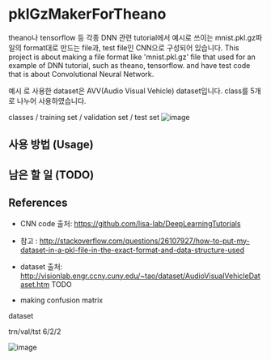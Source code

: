 # pklGzMakerForTheano

theano나 tensorflow 등 각종 DNN 관련 tutorial에서 예시로 쓰이는 mnist.pkl.gz파일의 format대로 만드는 file과, test file인 CNN으로 구성되어 있습니다.
This project is about making a file format like 'mnist.pkl.gz' file that used for an example of DNN tutorial, such as theano, tensorflow. and have test code that is about Convolutional Neural Network.

예시 로 사용한 dataset은 AVV(Audio Visual Vehicle) dataset입니다. class를 5개로 나누어 사용하였습니다.

classes / training set / validation set / test set
![image](https://cloud.githubusercontent.com/assets/7467605/16002837/9892b5c6-3194-11e6-862f-02576f3cadac.png)

## 사용 방법 (Usage)
 
## 남은 할 일 (TODO)

## References

* CNN code 출처: https://github.com/lisa-lab/DeepLearningTutorials

* 참고 : http://stackoverflow.com/questions/26107927/how-to-put-my-dataset-in-a-pkl-file-in-the-exact-format-and-data-structure-used

* dataset 출처: http://visionlab.engr.ccny.cuny.edu/~tao/dataset/AudioVisualVehicleDataset.htm
TODO

 - making confusion matrix 

dataset

trn/val/tst
6/2/2

![image](https://cloud.githubusercontent.com/assets/7467605/16002837/9892b5c6-3194-11e6-862f-02576f3cadac.png)
